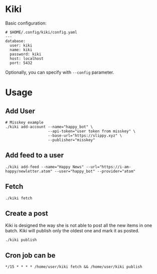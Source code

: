 # Kiki

Basic configuration:

```
# $HOME/.config/kiki/config.yaml
---
database:
  user: kiki
  name: kiki
  password: kiki
  host: localhost
  port: 5432
```


Optionally, you can specify with `--config` parameter.

# Usage

## Add User

```
# Misskey example
./kiki add-account --name="happy_bot" \
                   --api-token="user token from misskey" \
                   --base-url="https://slippy.xyz" \
                   --publisher="misskey"
```


## Add feed to a user

```
./kiki add-feed --name="Happy News" --url="https://i-am-happy/newletter.atom" --user="happy_bot" --provider="atom"
```

## Fetch

```
./kiki fetch
```

## Create a post

Kiki is designed the way she is not able to post all the new items in one batch.
Kiki will publish only the oldest one and mark it as posted.

```
./kiki publish
```

## Cron job can be

```
*/15 * * * * /home/user/kiki fetch && /home/user/kiki publish
```
